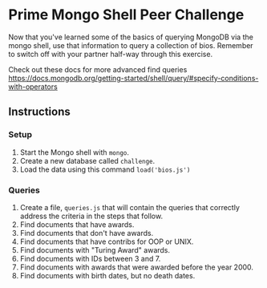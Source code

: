 # Prime Mongo Shell Peer Challenge

Now that you've learned some of the basics of querying MongoDB via the mongo shell, use that information to query a collection of bios. Remember to switch off with your partner half-way through this exercise.

Check out these docs for more advanced find queries https://docs.mongodb.org/getting-started/shell/query/#specify-conditions-with-operators

## Instructions

### Setup

1. Start the Mongo shell with `mongo`.
2. Create a new database called `challenge`.
3. Load the data using this command `load('bios.js')`

### Queries

1. Create a file, `queries.js` that will contain the queries that correctly address the criteria in the
steps that follow.
2. Find documents that have awards.
3. Find documents that don't have awards.
4. Find documents that have contribs for OOP or UNIX.
5. Find documents with "Turing Award" awards.
6. Find documents with IDs between 3 and 7.
7. Find documents with awards that were awarded before the year 2000.
8. Find documents with birth dates, but no death dates.

